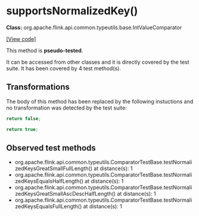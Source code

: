 # supportsNormalizedKey()

**Class:** org.apache.flink.api.common.typeutils.base.IntValueComparator

[[View code]](https://github.com/apache/flink/blob/740f711c4ec9c4b7cdefd01c9f64857c345a68a1/flink-core/src/main/java//org/apache/flink/api/common/typeutils/base/IntValueComparator.java#L89)

This method is **pseudo-tested**.


It can be accessed from other classes and it is directly covered by the test suite. 
It has been covered by 4 test method(s).

## Transformations


The body of this method has been replaced by the following instuctions and no transformation was detected by the test suite:

```Java
return false;
```

```Java
return true;
```





## Observed test methods

* org.apache.flink.api.common.typeutils.ComparatorTestBase.testNormalizedKeysGreatSmallFullLength() at distance(s): 1
* org.apache.flink.api.common.typeutils.ComparatorTestBase.testNormalizedKeysEqualsHalfLength() at distance(s): 1
* org.apache.flink.api.common.typeutils.ComparatorTestBase.testNormalizedKeysGreatSmallAscDescHalfLength() at distance(s): 1
* org.apache.flink.api.common.typeutils.ComparatorTestBase.testNormalizedKeysEqualsFullLength() at distance(s): 1

